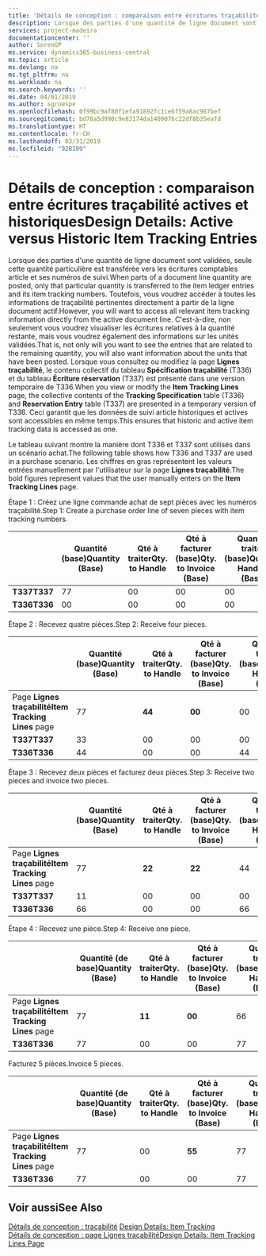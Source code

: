 ```yaml
---
title: 'Détails de conception : comparaison entre écritures traçabilité actives et historiques | Microsoft Docs'
description: Lorsque des parties d'une quantité de ligne document sont validées, seule cette quantité particulière est transférée vers les écritures comptables article et ses numéros de suivi. Toutefois, vous voudrez accéder à toutes les informations de traçabilité pertinentes directement à partir de la ligne document actif. C'est-à-dire, non seulement vous voudrez visualiser les écritures relatives à la quantité restante, mais vous voudrez également des informations sur les unités validées. Lorsque vous consultez ou modifiez la page **Lignes traçabilité**, le contenu collectif du tableau **Spécification traçabilité** (T336) et du tableau **Écriture réservation** (T337) est présenté dans une version temporaire de T336. Ceci garantit que les données de suivi article historiques et actives sont accessibles en même temps.
services: project-madeira
documentationcenter: ''
author: SorenGP
ms.service: dynamics365-business-central
ms.topic: article
ms.devlang: na
ms.tgt_pltfrm: na
ms.workload: na
ms.search.keywords: ''
ms.date: 04/01/2019
ms.author: sgroespe
ms.openlocfilehash: 0f99bc9af80f1efa91892fc1ce6f59a8ac987bef
ms.sourcegitcommit: bd78a5d990c9e83174da1409076c22df8b35eafd
ms.translationtype: HT
ms.contentlocale: fr-CH
ms.lasthandoff: 03/31/2019
ms.locfileid: "928199"
---
```

# <a name="design-details-active-versus-historic-item-tracking-entries"></a><span data-ttu-id="62031-107">Détails de conception : comparaison entre écritures traçabilité actives et historiques</span><span class="sxs-lookup"><span data-stu-id="62031-107">Design Details: Active versus Historic Item Tracking Entries</span></span>
<span data-ttu-id="62031-108">Lorsque des parties d'une quantité de ligne document sont validées, seule cette quantité particulière est transférée vers les écritures comptables article et ses numéros de suivi.</span><span class="sxs-lookup"><span data-stu-id="62031-108">When parts of a document line quantity are posted, only that particular quantity is transferred to the item ledger entries and its item tracking numbers.</span></span> <span data-ttu-id="62031-109">Toutefois, vous voudrez accéder à toutes les informations de traçabilité pertinentes directement à partir de la ligne document actif.</span><span class="sxs-lookup"><span data-stu-id="62031-109">However, you will want to access all relevant item tracking information directly from the active document line.</span></span> <span data-ttu-id="62031-110">C'est-à-dire, non seulement vous voudrez visualiser les écritures relatives à la quantité restante, mais vous voudrez également des informations sur les unités validées.</span><span class="sxs-lookup"><span data-stu-id="62031-110">That is, not only will you want to see the entries that are related to the remaining quantity, you will also want information about the units that have been posted.</span></span> <span data-ttu-id="62031-111">Lorsque vous consultez ou modifiez la page **Lignes traçabilité**, le contenu collectif du tableau **Spécification traçabilité** (T336) et du tableau **Écriture réservation** (T337) est présenté dans une version temporaire de T336.</span><span class="sxs-lookup"><span data-stu-id="62031-111">When you view or modify the **Item Tracking Lines** page, the collective contents of the **Tracking Specification** table (T336) and **Reservation Entry** table (T337) are presented in a temporary version of T336.</span></span> <span data-ttu-id="62031-112">Ceci garantit que les données de suivi article historiques et actives sont accessibles en même temps.</span><span class="sxs-lookup"><span data-stu-id="62031-112">This ensures that historic and active item tracking data is accessed as one.</span></span>  

 <span data-ttu-id="62031-113">Le tableau suivant montre la manière dont T336 et T337 sont utilisés dans un scénario achat.</span><span class="sxs-lookup"><span data-stu-id="62031-113">The following table shows how T336 and T337 are used in a purchase scenario.</span></span> <span data-ttu-id="62031-114">Les chiffres en gras représentent les valeurs entrées manuellement par l'utilisateur sur la page **Lignes traçabilité**.</span><span class="sxs-lookup"><span data-stu-id="62031-114">The bold figures represent values that the user manually enters on the **Item Tracking Lines** page.</span></span>  

 <span data-ttu-id="62031-115">Étape 1 : Créez une ligne commande achat de sept pièces avec les numéros traçabilité.</span><span class="sxs-lookup"><span data-stu-id="62031-115">Step 1: Create a purchase order line of seven pieces with item tracking numbers.</span></span>  

||<span data-ttu-id="62031-116">**Quantité (base)**</span><span class="sxs-lookup"><span data-stu-id="62031-116">**Quantity (Base)**</span></span>|<span data-ttu-id="62031-117">**Qté à traiter**</span><span class="sxs-lookup"><span data-stu-id="62031-117">**Qty. to Handle**</span></span>|<span data-ttu-id="62031-118">**Qté à facturer (base)**</span><span class="sxs-lookup"><span data-stu-id="62031-118">**Qty. to Invoice (Base)**</span></span>|<span data-ttu-id="62031-119">**Quantité traitée (base)**</span><span class="sxs-lookup"><span data-stu-id="62031-119">**Quantity Handled (Base)**</span></span>|<span data-ttu-id="62031-120">**Quantité facturée (base)**</span><span class="sxs-lookup"><span data-stu-id="62031-120">**Quantity Invoiced (Base)**</span></span>|  
|-|----------------------------------------------|--------------------------------------------|------------------------------------------------------|-------------------------------------------------------|--------------------------------------------------------|  
|<span data-ttu-id="62031-121">**T337**</span><span class="sxs-lookup"><span data-stu-id="62031-121">**T337**</span></span>|<span data-ttu-id="62031-122">7</span><span class="sxs-lookup"><span data-stu-id="62031-122">7</span></span>|<span data-ttu-id="62031-123">0</span><span class="sxs-lookup"><span data-stu-id="62031-123">0</span></span>|<span data-ttu-id="62031-124">0</span><span class="sxs-lookup"><span data-stu-id="62031-124">0</span></span>|<span data-ttu-id="62031-125">0</span><span class="sxs-lookup"><span data-stu-id="62031-125">0</span></span>|<span data-ttu-id="62031-126">0</span><span class="sxs-lookup"><span data-stu-id="62031-126">0</span></span>|  
|<span data-ttu-id="62031-127">**T336**</span><span class="sxs-lookup"><span data-stu-id="62031-127">**T336**</span></span>|<span data-ttu-id="62031-128">0</span><span class="sxs-lookup"><span data-stu-id="62031-128">0</span></span>|<span data-ttu-id="62031-129">0</span><span class="sxs-lookup"><span data-stu-id="62031-129">0</span></span>|<span data-ttu-id="62031-130">0</span><span class="sxs-lookup"><span data-stu-id="62031-130">0</span></span>|<span data-ttu-id="62031-131">0</span><span class="sxs-lookup"><span data-stu-id="62031-131">0</span></span>|<span data-ttu-id="62031-132">0</span><span class="sxs-lookup"><span data-stu-id="62031-132">0</span></span>|  

 <span data-ttu-id="62031-133">Étape 2 : Recevez quatre pièces.</span><span class="sxs-lookup"><span data-stu-id="62031-133">Step 2: Receive four pieces.</span></span>  

||<span data-ttu-id="62031-134">**Quantité (base)**</span><span class="sxs-lookup"><span data-stu-id="62031-134">**Quantity (Base)**</span></span>|<span data-ttu-id="62031-135">**Qté à traiter**</span><span class="sxs-lookup"><span data-stu-id="62031-135">**Qty. to Handle**</span></span>|<span data-ttu-id="62031-136">**Qté à facturer (base)**</span><span class="sxs-lookup"><span data-stu-id="62031-136">**Qty. to Invoice (Base)**</span></span>|<span data-ttu-id="62031-137">**Quantité traitée (base)**</span><span class="sxs-lookup"><span data-stu-id="62031-137">**Quantity Handled (Base)**</span></span>|<span data-ttu-id="62031-138">**Quantité facturée (base)**</span><span class="sxs-lookup"><span data-stu-id="62031-138">**Quantity Invoiced (Base)**</span></span>|  
|-|----------------------------------------------|--------------------------------------------|------------------------------------------------------|-------------------------------------------------------|--------------------------------------------------------|  
|<span data-ttu-id="62031-139">Page **Lignes traçabilité**</span><span class="sxs-lookup"><span data-stu-id="62031-139">**Item Tracking Lines** page</span></span>|<span data-ttu-id="62031-140">7</span><span class="sxs-lookup"><span data-stu-id="62031-140">7</span></span>|<span data-ttu-id="62031-141">**4**</span><span class="sxs-lookup"><span data-stu-id="62031-141">**4**</span></span>|<span data-ttu-id="62031-142">**0**</span><span class="sxs-lookup"><span data-stu-id="62031-142">**0**</span></span>|<span data-ttu-id="62031-143">0</span><span class="sxs-lookup"><span data-stu-id="62031-143">0</span></span>|<span data-ttu-id="62031-144">0</span><span class="sxs-lookup"><span data-stu-id="62031-144">0</span></span>|  
|<span data-ttu-id="62031-145">**T337**</span><span class="sxs-lookup"><span data-stu-id="62031-145">**T337**</span></span>|<span data-ttu-id="62031-146">3</span><span class="sxs-lookup"><span data-stu-id="62031-146">3</span></span>|<span data-ttu-id="62031-147">0</span><span class="sxs-lookup"><span data-stu-id="62031-147">0</span></span>|<span data-ttu-id="62031-148">0</span><span class="sxs-lookup"><span data-stu-id="62031-148">0</span></span>|<span data-ttu-id="62031-149">0</span><span class="sxs-lookup"><span data-stu-id="62031-149">0</span></span>|<span data-ttu-id="62031-150">0</span><span class="sxs-lookup"><span data-stu-id="62031-150">0</span></span>|  
|<span data-ttu-id="62031-151">**T336**</span><span class="sxs-lookup"><span data-stu-id="62031-151">**T336**</span></span>|<span data-ttu-id="62031-152">4</span><span class="sxs-lookup"><span data-stu-id="62031-152">4</span></span>|<span data-ttu-id="62031-153">0</span><span class="sxs-lookup"><span data-stu-id="62031-153">0</span></span>|<span data-ttu-id="62031-154">0</span><span class="sxs-lookup"><span data-stu-id="62031-154">0</span></span>|<span data-ttu-id="62031-155">4</span><span class="sxs-lookup"><span data-stu-id="62031-155">4</span></span>|<span data-ttu-id="62031-156">0</span><span class="sxs-lookup"><span data-stu-id="62031-156">0</span></span>|  

 <span data-ttu-id="62031-157">Étape 3 : Recevez deux pièces et facturez deux pièces.</span><span class="sxs-lookup"><span data-stu-id="62031-157">Step 3: Receive two pieces and invoice two pieces.</span></span>  

||<span data-ttu-id="62031-158">**Quantité (base)**</span><span class="sxs-lookup"><span data-stu-id="62031-158">**Quantity (Base)**</span></span>|<span data-ttu-id="62031-159">**Qté à traiter**</span><span class="sxs-lookup"><span data-stu-id="62031-159">**Qty. to Handle**</span></span>|<span data-ttu-id="62031-160">**Qté à facturer (base)**</span><span class="sxs-lookup"><span data-stu-id="62031-160">**Qty. to Invoice (Base)**</span></span>|<span data-ttu-id="62031-161">**Quantité traitée (base)**</span><span class="sxs-lookup"><span data-stu-id="62031-161">**Quantity Handled (Base)**</span></span>|<span data-ttu-id="62031-162">**Quantité facturée (base)**</span><span class="sxs-lookup"><span data-stu-id="62031-162">**Quantity Invoiced (Base)**</span></span>|  
|-|----------------------------------------------|--------------------------------------------|------------------------------------------------------|-------------------------------------------------------|--------------------------------------------------------|  
|<span data-ttu-id="62031-163">Page **Lignes traçabilité**</span><span class="sxs-lookup"><span data-stu-id="62031-163">**Item Tracking Lines** page</span></span>|<span data-ttu-id="62031-164">7</span><span class="sxs-lookup"><span data-stu-id="62031-164">7</span></span>|<span data-ttu-id="62031-165">**2**</span><span class="sxs-lookup"><span data-stu-id="62031-165">**2**</span></span>|<span data-ttu-id="62031-166">**2**</span><span class="sxs-lookup"><span data-stu-id="62031-166">**2**</span></span>|<span data-ttu-id="62031-167">4</span><span class="sxs-lookup"><span data-stu-id="62031-167">4</span></span>|<span data-ttu-id="62031-168">0</span><span class="sxs-lookup"><span data-stu-id="62031-168">0</span></span>|  
|<span data-ttu-id="62031-169">**T337**</span><span class="sxs-lookup"><span data-stu-id="62031-169">**T337**</span></span>|<span data-ttu-id="62031-170">1</span><span class="sxs-lookup"><span data-stu-id="62031-170">1</span></span>|<span data-ttu-id="62031-171">0</span><span class="sxs-lookup"><span data-stu-id="62031-171">0</span></span>|<span data-ttu-id="62031-172">0</span><span class="sxs-lookup"><span data-stu-id="62031-172">0</span></span>|<span data-ttu-id="62031-173">0</span><span class="sxs-lookup"><span data-stu-id="62031-173">0</span></span>|<span data-ttu-id="62031-174">0</span><span class="sxs-lookup"><span data-stu-id="62031-174">0</span></span>|  
|<span data-ttu-id="62031-175">**T336**</span><span class="sxs-lookup"><span data-stu-id="62031-175">**T336**</span></span>|<span data-ttu-id="62031-176">6</span><span class="sxs-lookup"><span data-stu-id="62031-176">6</span></span>|<span data-ttu-id="62031-177">0</span><span class="sxs-lookup"><span data-stu-id="62031-177">0</span></span>|<span data-ttu-id="62031-178">0</span><span class="sxs-lookup"><span data-stu-id="62031-178">0</span></span>|<span data-ttu-id="62031-179">6</span><span class="sxs-lookup"><span data-stu-id="62031-179">6</span></span>|<span data-ttu-id="62031-180">2</span><span class="sxs-lookup"><span data-stu-id="62031-180">2</span></span>|  

 <span data-ttu-id="62031-181">Étape 4 : Recevez une pièce.</span><span class="sxs-lookup"><span data-stu-id="62031-181">Step 4: Receive one piece.</span></span>  

||<span data-ttu-id="62031-182">**Quantité (de base)**</span><span class="sxs-lookup"><span data-stu-id="62031-182">**Quantity (Base)**</span></span>|<span data-ttu-id="62031-183">**Qté à traiter**</span><span class="sxs-lookup"><span data-stu-id="62031-183">**Qty. to Handle**</span></span>|<span data-ttu-id="62031-184">**Qté à facturer (base)**</span><span class="sxs-lookup"><span data-stu-id="62031-184">**Qty. to Invoice (Base)**</span></span>|<span data-ttu-id="62031-185">**Quantité traitée (base)**</span><span class="sxs-lookup"><span data-stu-id="62031-185">**Quantity Handled (Base)**</span></span>|<span data-ttu-id="62031-186">**Quantité facturée (base)**</span><span class="sxs-lookup"><span data-stu-id="62031-186">**Quantity Invoiced (Base)**</span></span>|  
|-|----------------------------------------------|--------------------------------------------|------------------------------------------------------|-------------------------------------------------------|--------------------------------------------------------|  
|<span data-ttu-id="62031-187">Page **Lignes traçabilité**</span><span class="sxs-lookup"><span data-stu-id="62031-187">**Item Tracking Lines** page</span></span>|<span data-ttu-id="62031-188">7</span><span class="sxs-lookup"><span data-stu-id="62031-188">7</span></span>|<span data-ttu-id="62031-189">**1**</span><span class="sxs-lookup"><span data-stu-id="62031-189">**1**</span></span>|<span data-ttu-id="62031-190">**0**</span><span class="sxs-lookup"><span data-stu-id="62031-190">**0**</span></span>|<span data-ttu-id="62031-191">6</span><span class="sxs-lookup"><span data-stu-id="62031-191">6</span></span>|<span data-ttu-id="62031-192">2</span><span class="sxs-lookup"><span data-stu-id="62031-192">2</span></span>|  
|<span data-ttu-id="62031-193">**T336**</span><span class="sxs-lookup"><span data-stu-id="62031-193">**T336**</span></span>|<span data-ttu-id="62031-194">7</span><span class="sxs-lookup"><span data-stu-id="62031-194">7</span></span>|<span data-ttu-id="62031-195">0</span><span class="sxs-lookup"><span data-stu-id="62031-195">0</span></span>|<span data-ttu-id="62031-196">0</span><span class="sxs-lookup"><span data-stu-id="62031-196">0</span></span>|<span data-ttu-id="62031-197">7</span><span class="sxs-lookup"><span data-stu-id="62031-197">7</span></span>|<span data-ttu-id="62031-198">2</span><span class="sxs-lookup"><span data-stu-id="62031-198">2</span></span>|  

 <span data-ttu-id="62031-199">Facturez 5 pièces.</span><span class="sxs-lookup"><span data-stu-id="62031-199">Invoice 5 pieces.</span></span>  

||<span data-ttu-id="62031-200">**Quantité (de base)**</span><span class="sxs-lookup"><span data-stu-id="62031-200">**Quantity (Base)**</span></span>|<span data-ttu-id="62031-201">**Qté à traiter**</span><span class="sxs-lookup"><span data-stu-id="62031-201">**Qty. to Handle**</span></span>|<span data-ttu-id="62031-202">**Qté à facturer (base)**</span><span class="sxs-lookup"><span data-stu-id="62031-202">**Qty. to Invoice (Base)**</span></span>|<span data-ttu-id="62031-203">**Quantité traitée (base)**</span><span class="sxs-lookup"><span data-stu-id="62031-203">**Quantity Handled (Base)**</span></span>|<span data-ttu-id="62031-204">**Quantité facturée (base)**</span><span class="sxs-lookup"><span data-stu-id="62031-204">**Quantity Invoiced (Base)**</span></span>|  
|-|----------------------------------------------|--------------------------------------------|------------------------------------------------------|-------------------------------------------------------|--------------------------------------------------------|  
|<span data-ttu-id="62031-205">Page **Lignes traçabilité**</span><span class="sxs-lookup"><span data-stu-id="62031-205">**Item Tracking Lines** page</span></span>|<span data-ttu-id="62031-206">7</span><span class="sxs-lookup"><span data-stu-id="62031-206">7</span></span>|<span data-ttu-id="62031-207">0</span><span class="sxs-lookup"><span data-stu-id="62031-207">0</span></span>|<span data-ttu-id="62031-208">**5**</span><span class="sxs-lookup"><span data-stu-id="62031-208">**5**</span></span>|<span data-ttu-id="62031-209">7</span><span class="sxs-lookup"><span data-stu-id="62031-209">7</span></span>|<span data-ttu-id="62031-210">2</span><span class="sxs-lookup"><span data-stu-id="62031-210">2</span></span>|  
|<span data-ttu-id="62031-211">**T336**</span><span class="sxs-lookup"><span data-stu-id="62031-211">**T336**</span></span>|<span data-ttu-id="62031-212">7</span><span class="sxs-lookup"><span data-stu-id="62031-212">7</span></span>|<span data-ttu-id="62031-213">0</span><span class="sxs-lookup"><span data-stu-id="62031-213">0</span></span>|<span data-ttu-id="62031-214">0</span><span class="sxs-lookup"><span data-stu-id="62031-214">0</span></span>|<span data-ttu-id="62031-215">7</span><span class="sxs-lookup"><span data-stu-id="62031-215">7</span></span>|<span data-ttu-id="62031-216">7</span><span class="sxs-lookup"><span data-stu-id="62031-216">7</span></span>|  

## <a name="see-also"></a><span data-ttu-id="62031-217">Voir aussi</span><span class="sxs-lookup"><span data-stu-id="62031-217">See Also</span></span>  
 <span data-ttu-id="62031-218">[Détails de conception : traçabilité](design-details-item-tracking.md) </span><span class="sxs-lookup"><span data-stu-id="62031-218">[Design Details: Item Tracking](design-details-item-tracking.md) </span></span>  
 [<span data-ttu-id="62031-219">Détails de conception : page Lignes traçabilité</span><span class="sxs-lookup"><span data-stu-id="62031-219">Design Details: Item Tracking Lines Page</span></span>](design-details-item-tracking-lines-window.md)
